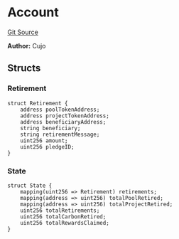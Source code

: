 # Account
[Git Source](https://github.com/KlimaDAO/klimadao-solidity/blob/704b462e69030cb9a43680057bee91d745d579ba/src/infinity/AppStorage.sol)

**Author:**
Cujo


## Structs
### Retirement

```solidity
struct Retirement {
    address poolTokenAddress;
    address projectTokenAddress;
    address beneficiaryAddress;
    string beneficiary;
    string retirementMessage;
    uint256 amount;
    uint256 pledgeID;
}
```

### State

```solidity
struct State {
    mapping(uint256 => Retirement) retirements;
    mapping(address => uint256) totalPoolRetired;
    mapping(address => uint256) totalProjectRetired;
    uint256 totalRetirements;
    uint256 totalCarbonRetired;
    uint256 totalRewardsClaimed;
}
```

